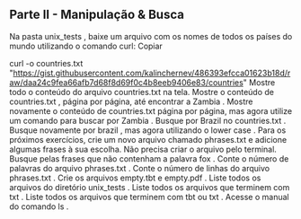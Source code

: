 ## Parte II - Manipulação & Busca

Na pasta unix_tests , baixe um arquivo com os nomes de todos os países do mundo utilizando o comando curl:
Copiar

curl -o countries.txt "https://gist.githubusercontent.com/kalinchernev/486393efcca01623b18d/raw/daa24c9fea66afb7d68f8d69f0c4b8eeb9406e83/countries"
Mostre todo o conteúdo do arquivo countries.txt na tela.
Mostre o conteúdo de countries.txt , página por página, até encontrar a Zambia .
Mostre novamente o conteúdo de countries.txt página por página, mas agora utilize um comando para buscar por Zambia .
Busque por Brazil no countries.txt .
Busque novamente por brazil , mas agora utilizando o lower case .
Para os próximos exercícios, crie um novo arquivo chamado phrases.txt e adicione algumas frases à sua escolha. Não precisa criar o arquivo pelo terminal.
Busque pelas frases que não contenham a palavra fox .
Conte o número de palavras do arquivo phrases.txt .
Conte o número de linhas do arquivo phrases.txt .
Crie os arquivos empty.tbt e empty.pdf .
Liste todos os arquivos do diretório unix_tests .
Liste todos os arquivos que terminem com txt .
Liste todos os arquivos que terminem com tbt ou txt .
Acesse o manual do comando ls .
